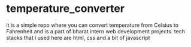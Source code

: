 # temperature_converter
it is a simple repo where you can convert temperature from Celsius to Fahrenheit and is a part of bharat intern web development projects. tech stacks that i used here are html, css and a bit of javascript
